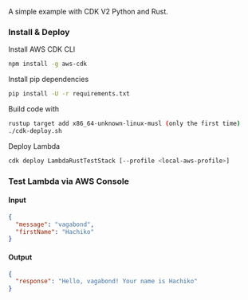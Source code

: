 A simple example with CDK V2 Python and Rust.

### Install & Deploy
Install AWS CDK CLI
```bash
npm install -g aws-cdk
```
Install pip dependencies
```bash
pip install -U -r requirements.txt
```
Build code with
```bash
rustup target add x86_64-unknown-linux-musl (only the first time)
./cdk-deploy.sh
```
Deploy Lambda
```bash
cdk deploy LambdaRustTestStack [--profile <local-aws-profile>]
```

### Test Lambda via AWS Console
#### Input
```json
{
  "message": "vagabond",
  "firstName": "Hachiko"
}
```
#### Output
```json
{
  "response": "Hello, vagabond! Your name is Hachiko"
}
```
